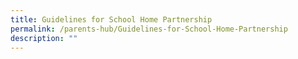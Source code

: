 ```yaml
---
title: Guidelines for School Home Partnership
permalink: /parents-hub/Guidelines-for-School-Home-Partnership
description: ""
---
```

